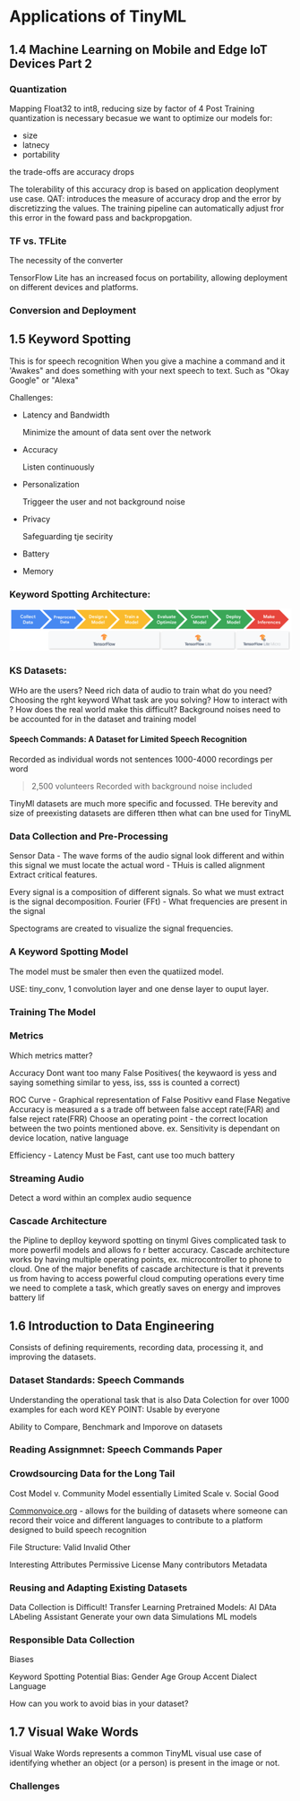 # Applications of TinyML
## 1.4 Machine Learning on Mobile and Edge IoT Devices Part 2

### Quantization
Mapping Float32 to int8, reducing size by  factor of 4 
Post Training quantization is necessary  becasue we want to optimize our models for:
<ul>
    <li>size</li>
    <li>latnecy</li>
    <li>portability</li>
</ul>
the trade-offs are accuracy drops

The tolerability of this accuracy drop is based on application deoplyment use case.
QAT: introduces the measure of accuracy drop and the error by discretizzing the values. The training pipeline can automatically adjust fror this error in the foward pass and backpropgation. 

### TF vs. TFLite
The necessity of the converter

TensorFlow Lite has an increased focus on portability, allowing deployment on different devices and platforms.

### Conversion and Deployment

## 1.5 Keyword Spotting
This is for speech recognition
When you give a machine a command and it 'Awakes" and does something with your next speech to text. Such as "Okay Google" or "Alexa"

Challenges:
<ul>
    <li>Latency and Bandwidth</li>
        <p>Minimize the amount of data sent over the network</p>    
    <li>Accuracy </li>
        <p>Listen continuously</p>
    <li>Personalization</li>
        <p>Triggeer the user and not background noise</p>
    <li>Privacy</li>
        <p>Safeguarding tje secirity </p>
    <li>Battery</li>
        <p></p>
    <li>Memory</li>
        <p></p>
</ul>


### Keyword Spotting Architecture:
![Alt text](image.png)

### KS Datasets:
WHo are the users? Need rich data of audio to train
what do you need? Choosing the rght keyword
What task are you solving? How to interact with ?
How does the real world make this difficult? Background noises need to be accounted for in the dataset and training model

#### Speech Commands: A Dataset for Limited Speech Recognition
Recorded as individual words not sentences
1000-4000 recordings per word
>2,500 volunteers
Recorded with background noise included

TinyMl datasets are much more specific and focussed. THe berevity and size of preexisting datasets are differen tthen what can bne used for TinyML

### Data Collection and Pre-Processing
Sensor Data - 
The wave forms of the audio signal look different and within this signal we must locate the actual word -  THuis is called alignment
Extract critical features. 

Every signal is a composition of different signals. So what we must extract is the signal decomposition.
Fourier (FFt) - What frequencies are present in the signal

Spectograms are created to visualize the signal frequencies.

### A Keyword Spotting Model
The model must be smaler then even the quatiized model.

USE: tiny_conv, 1 convolution layer and one dense layer to ouput layer.


### Training The Model

### Metrics
Which metrics matter?

Accuracy
    Dont want too many False Positives( the keywaord is yess and saying something similar to yess, iss, sss is counted a correct)

ROC Curve - Graphical representation of 
    False Positivv eand Flase Negative
        Accuracy is measured a s a trade off between false accept rate(FAR) and false reject rate(FRR)
        Choose an operating point - the correct location between the two points mentioned above.
            ex. Sensitivity is dependant on device location, native language

Efficiency - Latency
    Must be Fast, cant use too much battery

### Streaming Audio
Detect a word within an complex audio sequence

### Cascade Architecture
the Pipline to deplloy keyword spotting on tinyml
Gives complicated task to more powerfil models and allows fo r better accuracy. Cascade architecture works by having multiple operating points, ex. microcontroller to phone to cloud.
One of the major benefits of cascade architecture is that it prevents us from having to access powerful cloud computing operations every time we need to complete a task, which greatly saves on energy and improves battery lif

## 1.6 Introduction to Data Engineering
Consists of defining requirements, recording data, processing it, and improving the datasets.

### Dataset Standards: Speech Commands
Understanding the operational task that is also 
Data Colection for over 1000 examples for each word
KEY POINT: Usable by everyone

Ability to Compare, Benchmark and Imporove on datasets



### Reading Assignmnet: Speech Commands Paper

### Crowdsourcing Data for the Long Tail

Cost Model v. Community Model
essentially
Limited Scale v. Social Good

[Commonvoice.org](https://commonvoice.mozilla.org/en) - allows for the building of datasets where someone can record their voice and different languages to contribute to a platform designed to build speech recognition

File Structure:
    Valid
    Invalid
    Other

Interesting Attributes
    Permissive License
    Many contributors
    Metadata

### Reusing and Adapting Existing Datasets
Data Collection is Difficult!
Transfer Learning
Pretrained Models: AI DAta LAbeling Assistant
Generate your own data
    Simulations
    ML models

### Responsible Data Collection

Biases

Keyword Spotting Potential Bias:
    Gender
    Age Group
    Accent
    Dialect
    Language

How can you work to avoid bias in your dataset?

## 1.7 Visual Wake Words

Visual Wake Words represents a common TinyML visual use case of identifying whether an object (or a person) is present in the image or not.

### Challenges

